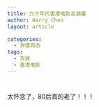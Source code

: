 ```yaml
---
title: 九十年代香港电影古装篇
author: Harry Chen
layout: article

categories:
  - 世情百态
tags:
  - 古装
  - 香港电影
---
```

# 

太怀念了，80后真的老了！！！
